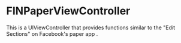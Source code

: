 # FINPaperViewController
This is a UIViewController that  provides functions similar to the "Edit Sections" on Facebook's paper app .
